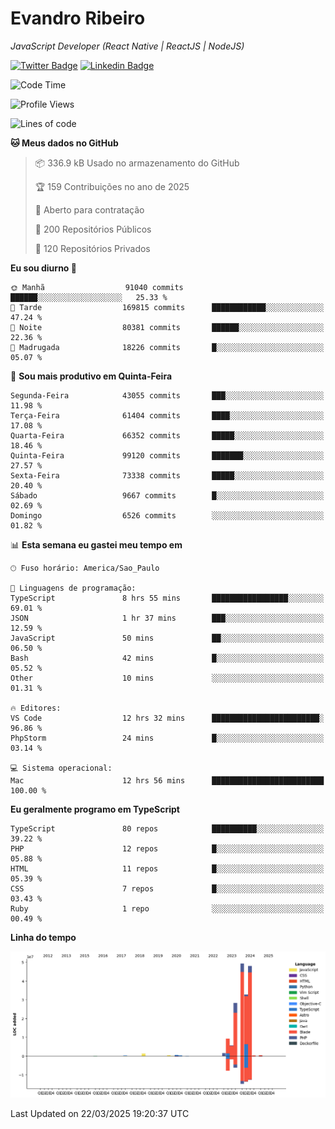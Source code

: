 # Evandro **Ribeiro**

*JavaScript Developer (React Native | ReactJS | NodeJS)*

[![Twitter Badge](https://img.shields.io/badge/-@ribeiroevandro-201B2D?style=flat-square&labelColor=201B2D&logo=twitter&logoColor=white&link=https://twitter.com/ribeiroevandro)](https://twitter.com/ribeiroevandro) 
[![Linkedin Badge](https://img.shields.io/badge/-Evandro%20Ribeiro-201B2D?style=flat-square&logo=Linkedin&logoColor=white&link=https://www.linkedin.com/in/ribeiroevandro)](https://www.linkedin.com/in/ribeiroevandro) 


<!--START_SECTION:waka-->
![Code Time](http://img.shields.io/badge/Code%20Time-4%2C341%20hrs%201%20min-blue)

![Profile Views](http://img.shields.io/badge/Visualizac%C3%B5es%20do%20perfil-3-blue)

![Lines of code](https://img.shields.io/badge/Desde%20o%20Hello%20World%20eu%20escrevi-178.9%20million%20linhas%20de%20c%C3%B3digo-blue)

**🐱 Meus dados no GitHub** 

> 📦 336.9 kB Usado no armazenamento do GitHub 
 > 
> 🏆 159 Contribuições no ano de 2025
 > 
> 💼 Aberto para contratação
 > 
> 📜 200 Repositórios Públicos 
 > 
> 🔑 120 Repositórios Privados 
 > 
**Eu sou diurno 🐤** 

```text
🌞 Manhã                  91040 commits       ██████░░░░░░░░░░░░░░░░░░░   25.33 % 
🌆 Tarde                  169815 commits      ████████████░░░░░░░░░░░░░   47.24 % 
🌃 Noite                  80381 commits       ██████░░░░░░░░░░░░░░░░░░░   22.36 % 
🌙 Madrugada              18226 commits       █░░░░░░░░░░░░░░░░░░░░░░░░   05.07 % 
```
📅 **Sou mais produtivo em Quinta-Feira** 

```text
Segunda-Feira            43055 commits       ███░░░░░░░░░░░░░░░░░░░░░░   11.98 % 
Terça-Feira              61404 commits       ████░░░░░░░░░░░░░░░░░░░░░   17.08 % 
Quarta-Feira             66352 commits       █████░░░░░░░░░░░░░░░░░░░░   18.46 % 
Quinta-Feira             99120 commits       ███████░░░░░░░░░░░░░░░░░░   27.57 % 
Sexta-Feira              73338 commits       █████░░░░░░░░░░░░░░░░░░░░   20.40 % 
Sábado                   9667 commits        █░░░░░░░░░░░░░░░░░░░░░░░░   02.69 % 
Domingo                  6526 commits        ░░░░░░░░░░░░░░░░░░░░░░░░░   01.82 % 
```


📊 **Esta semana eu gastei meu tempo em** 

```text
🕑︎ Fuso horário: America/Sao_Paulo

💬 Linguagens de programação: 
TypeScript               8 hrs 55 mins       █████████████████░░░░░░░░   69.01 % 
JSON                     1 hr 37 mins        ███░░░░░░░░░░░░░░░░░░░░░░   12.59 % 
JavaScript               50 mins             ██░░░░░░░░░░░░░░░░░░░░░░░   06.50 % 
Bash                     42 mins             █░░░░░░░░░░░░░░░░░░░░░░░░   05.52 % 
Other                    10 mins             ░░░░░░░░░░░░░░░░░░░░░░░░░   01.31 % 

🔥 Editores: 
VS Code                  12 hrs 32 mins      ████████████████████████░   96.86 % 
PhpStorm                 24 mins             █░░░░░░░░░░░░░░░░░░░░░░░░   03.14 % 

💻 Sistema operacional: 
Mac                      12 hrs 56 mins      █████████████████████████   100.00 % 
```

**Eu geralmente programo em TypeScript** 

```text
TypeScript               80 repos            ██████████░░░░░░░░░░░░░░░   39.22 % 
PHP                      12 repos            █░░░░░░░░░░░░░░░░░░░░░░░░   05.88 % 
HTML                     11 repos            █░░░░░░░░░░░░░░░░░░░░░░░░   05.39 % 
CSS                      7 repos             █░░░░░░░░░░░░░░░░░░░░░░░░   03.43 % 
Ruby                     1 repo              ░░░░░░░░░░░░░░░░░░░░░░░░░   00.49 % 
```



**Linha do tempo**

![Lines of Code chart](https://raw.githubusercontent.com/ribeiroevandro/ribeiroevandro/main/assets/bar_graph.png)


 Last Updated on 22/03/2025 19:20:37 UTC
<!--END_SECTION:waka-->
